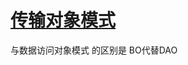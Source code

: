 # [传输对象模式](https://www.runoob.com/design-pattern/transfer-object-pattern.html)

与数据访问对象模式 的区别是
BO代替DAO